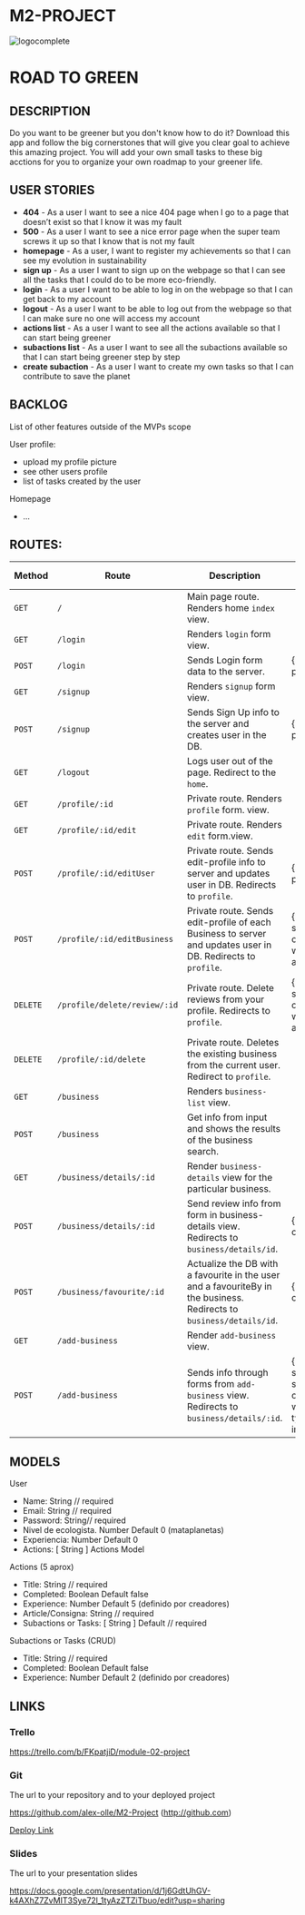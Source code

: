 # M2-PROJECT

![logocomplete](/content/img/logocompletecolor.png)

# ROAD TO GREEN

## DESCRIPTION

Do you want to be greener but you don't know how to do it? Download this app and follow the big cornerstones that will give you clear goal to achieve this amazing project. You will add your own small tasks to these big acctions for you to organize your own roadmap to your greener life. 

## USER STORIES

- **404** - As a user I want to see a nice 404 page when I go to a page that doesn’t exist so that I know it was my fault 
- **500** - As a user I want to see a nice error page when the super team screws it up so that I know that is not my fault
- **homepage** - As a user, I want to register my achievements so that I can see my evolution in sustainability
- **sign up** - As a user I want to sign up on the webpage so that I can see all the tasks that I could do to be more eco-friendly.
- **login** - As a user I want to be able to log in on the webpage so that I can get back to my account
- **logout** - As a user I want to be able to log out from the webpage so that I can make sure no one will access my account
- **actions list** - As a user I want to see all the actions available so that I can start being greener
- **subactions list** - As a user I want to see all the subactions available so that I can start being greener step by step
- **create subaction** - As a user I want to create my own tasks so that I can contribute to save the planet 

## BACKLOG

List of other features outside of the MVPs scope

User profile:
- upload my profile picture
- see other users profile
- list of tasks created by the user

Homepage
- ...

## ROUTES:

| **Method** | **Route**                    | **Description**                                              | Request - Body                                            |
| ---------- | ---------------------------- | ------------------------------------------------------------ | --------------------------------------------------------- |
| `GET`      | `/`                          | Main page route. Renders home `index` view.                  |                                                           |
| `GET`      | `/login`                     | Renders `login` form view.                                   |                                                           |
| `POST`     | `/login`                     | Sends Login form data to the server.                         | { email, password }                                       |
| `GET`      | `/signup`                    | Renders `signup` form view.                                  |                                                           |
| `POST`     | `/signup`                    | Sends Sign Up info to the server and creates user in the DB. | { name, email, password }                                 |
| `GET`      | `/logout`                    | Logs user out of the page. Redirect to the `home`.           |                                                           |
| `GET`      | `/profile/:id`               | Private route. Renders `profile` form. view.                 |                                                           |
| `GET`      | `/profile/:id/edit`          | Private route. Renders `edit` form.view.                     |                                                           |
| `POST`     | `/profile/:id/editUser`      | Private route. Sends edit-profile info to server and updates user in DB. Redirects to `profile`. | { email, profilePic }                                     |
| `POST`     | `/profile/:id/editBusiness`  | Private route. Sends edit-profile of each Business to server and updates user in DB. Redirects to `profile`. | { streetName, streetNumber, city, phone, webpage, about } |
| `DELETE`   | `/profile/delete/review/:id` | Private route. Delete reviews from your profile. Redirects to `profile`. | { streetName, streetNumber, city, phone, webpage, about } |
| `DELETE`   | `/profile/:id/delete`   | Private route. Deletes the existing business from the current user. Redirect to `profile`. |                                                           |
| `GET`      | `/business`                  | Renders `business-list` view.                                |                                                           |
| `POST`      | `/business`                  | Get info from input and shows the results of the business search.                                |                                                           |
| `GET`      | `/business/details/:id`      | Render `business-details` view for the particular business.  |                                                           |
| `POST`     | `/business/details/:id`      | Send review info from form in business-details view. Redirects to `business/details/id`.          | { reviewTitle, comment }                                                          |
| `POST`     | `/business/favourite/:id`      | Actualize the DB with a favourite in the user and a favouriteBy in the business. Redirects to `business/details/id`.          | { reviewTitle, comment }                                                          |
| `GET`      | `/add-business`              | Render `add-business` view.                                  |                                                           |
| `POST`     | `/add-business`              | Sends info through forms from `add-business` view. Redirects to `business/details/:id`.          | { name, streetName, streetNumber, city, phone, webpage, type, about, image_url} |

## MODELS

User
- Name: String // required
- Email: String // required
- Password: String// required
- Nivel de ecologista. Number Default  0 (mataplanetas)
- Experiencia: Number Default 0
- Actions: [ String ] Actions Model

Actions (5 aprox)
- Title: String // required
- Completed: Boolean Default false
- Experience: Number Default 5 (definido por creadores)
- Article/Consigna: String // required
- Subactions or Tasks: [ String ] Default // required

Subactions or Tasks (CRUD)
- Title: String // required
- Completed: Boolean Default false
- Experience: Number Default 2 (definido por creadores)

## LINKS

### Trello

https://trello.com/b/FKpatjiD/module-02-project

### Git

The url to your repository and to your deployed project

https://github.com/alex-olle/M2-Project (http://github.com)

[Deploy Link](http://heroku.com)

### Slides

The url to your presentation slides

https://docs.google.com/presentation/d/1j6GdtUhGV-k4AXhZ7ZvMIT3Sye72l_1tyAzZTZiTbuo/edit?usp=sharing
